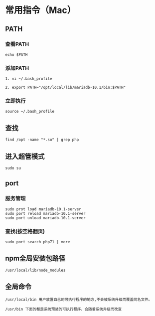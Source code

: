 # 常用指令（Mac）

## PATH

### 查看PATH

```
echo $PATH
```

### 添加PATH

```
1. vi ~/.bash_profile

2. export PATH="/opt/local/lib/mariadb-10.1/bin:$PATH"
```

### 立即执行

```
source ~/.bash_profile
```

## 查找

```
find /opt -name "*.so" | grep php
```

## 进入超管模式

```
sudo su
```

## port

### 服务管理

```
sudo prot load mariadb-10.1-server
sudo port reload mariadb-10.1-server
sudo port unload mariadb-10.1-server
```

### 查找(按空格翻页)

```
sudo port search php71 | more
```

## npm全局安装包路径

```
/usr/local/lib/node_modules
```

## 全局命令

```
/usr/local/bin 用户放置自己的可执行程序的地方,不会被系统升级而覆盖同名文件。

/usr/bin 下面的都是系统预装的可执行程序，会随着系统升级而改变
```
